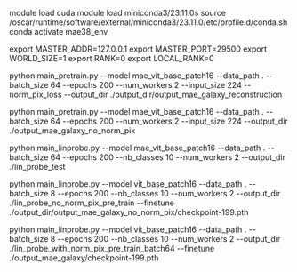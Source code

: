 module load cuda
module load miniconda3/23.11.0s
source /oscar/runtime/software/external/miniconda3/23.11.0/etc/profile.d/conda.sh
conda activate mae38_env


export MASTER_ADDR=127.0.0.1
export MASTER_PORT=29500
export WORLD_SIZE=1
export RANK=0
export LOCAL_RANK=0

 python main_pretrain.py --model mae_vit_base_patch16 --data_path . --batch_size 64 --epochs 200 --num_workers 2 --input_size 224 --norm_pix_loss --output_dir ./output_dir/output_mae_galaxy_reconstruction

 python main_pretrain.py --model mae_vit_base_patch16 --data_path . --batch_size 64 --epochs 200 --num_workers 2 --input_size 224 --output_dir ./output_mae_galaxy_no_norm_pix

  python main_linprobe.py --model mae_vit_base_patch16 --data_path . --batch_size 64 --epochs 200 --nb_classes 10 --num_workers 2 --output_dir ./lin_probe_test

  python main_linprobe.py --model vit_base_patch16 --data_path . --batch_size 8 --epochs 200 --nb_classes 10 --num_workers 2 --output_dir ./lin_probe_no_norm_pix_pre_train --finetune ./output_dir/output_mae_galaxy_no_norm_pix/checkpoint-199.pth

  python main_linprobe.py --model vit_base_patch16 --data_path . --batch_size 8 --epochs 200 --nb_classes 10 --num_workers 2 --output_dir ./lin_probe_with_norm_pix_pre_train_batch64 --finetune ./output_mae_galaxy/checkpoint-199.pth

  

